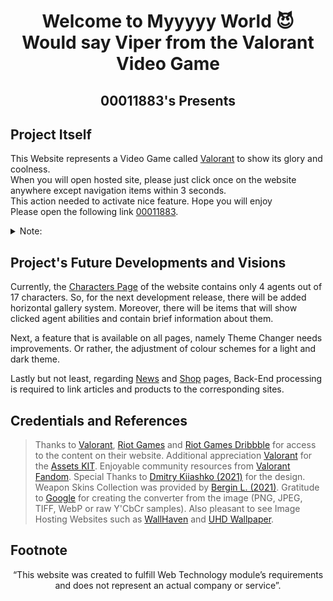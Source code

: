 <div align="center" markdown="1">
<h1>Welcome to Myyyyy World 😈 <br />Would say Viper from the Valorant Video Game</h1>
<h2>00011883's Presents</h2>
</div>

## Project Itself

This Website represents a Video Game called [Valorant](https://playvalorant.com/) to show its glory and coolness. <br />
When you will open hosted site, please just click once on the website anywhere except navigation items within 3 seconds. <br />
This action needed to activate nice feature. Hope you will enjoy <br />
Please open the following link [00011883](https://00011883.netlify.app/index.html).

<details>
  <summary>Note:</summary>

<br />

> To convert all assets into webp extension to reduce size of project, I use [Google converter program](https://developers.google.com/speed/webp) and write [script in Python Language](https://github.com/00011883/WebTech.CW1/tree/main/functions/converter) to not manually write in console the same code over again
>
> Instructions for Convertion:
>
> All steps are going to be done in the folder where .py script and cwebp.exe application are located
>
> 0. Python should have already been installed, if haven't => download and install from [this official source](https://www.python.org/).
> 1. [Open folder](https://github.com/00011883/WebTech.CW1/tree/main/functions/converter)
> 2. Insert content that should be converted (will convert only supported file extensions)
> 3. Open CMD
>
>    > 3.1.0. (Windows)
>    >
>    > > 3.1.1. `Win + R` Combination and Type `cmd`
>
>    > 3.2.0. (Mac)
>    >
>    > > 3.2.1. `⌘ + Space ` Combination and Type `terminal`
>
> 4. Type the following without quotation marks => `py reformatToWebP.py`
> 5. Done

</details>

## Project's Future Developments and Visions

Currently, the [Characters Page](https://00011883.netlify.app/pages/characters/index.html) of the website contains only 4 agents out of 17 characters. So, for the next development release, there will be added horizontal gallery system. Moreover, there will be items that will show clicked agent abilities and contain brief information about them.

Next, a feature that is available on all pages, namely Theme Changer needs improvements. Or rather, the adjustment of colour schemes for a light and dark theme.

Lastly but not least, regarding [News](https://00011883.netlify.app/pages/news/index.html) and [Shop](https://00011883.netlify.app/pages/shop/index.html) pages, Back-End processing is required to link articles and products to the corresponding sites.

## Credentials and References

> Thanks to [Valorant](https://playvalorant.com/), [Riot Games](https://www.riotgames.com/en) and [Riot Games Dribbble](https://dribbble.com/RiotGames) for access to the content on their website.
> Additional appreciation [Valorant](https://playvalorant.com/) for the [Assets KIT](https://playvalorant.com/en-us/news/game-updates/valorant-asset-kit/).
> Enjoyable community resources from [Valorant Fandom](https://valorant.fandom.com/wiki/VALORANT_Wiki).
> Special Thanks to [Dmitry Kiiashko (2021)](https://dribbble.com/UnEpicKid) for the design.
> Weapon Skins Collection was provided by [Bergin L. (2021)](https://www.dexerto.com/valorant/all-valorant-deluxe-edition-skin-bundles-tiers-weapons-prices-1456863/).
> Gratitude to [Google](https://developers.google.com/speed/webp) for creating the converter from the image (PNG, JPEG, TIFF, WebP or raw Y'CbCr samples).
> Also pleasant to see Image Hosting Websites such as [WallHaven](https://wallhaven.cc/) and [UHD Wallpaper](https://www.uhdpaper.com/).

## Footnote

<p align="center">“This website was created to fulfill Web Technology module’s requirements <br /> and does not
represent an actual company or service”.</p>
